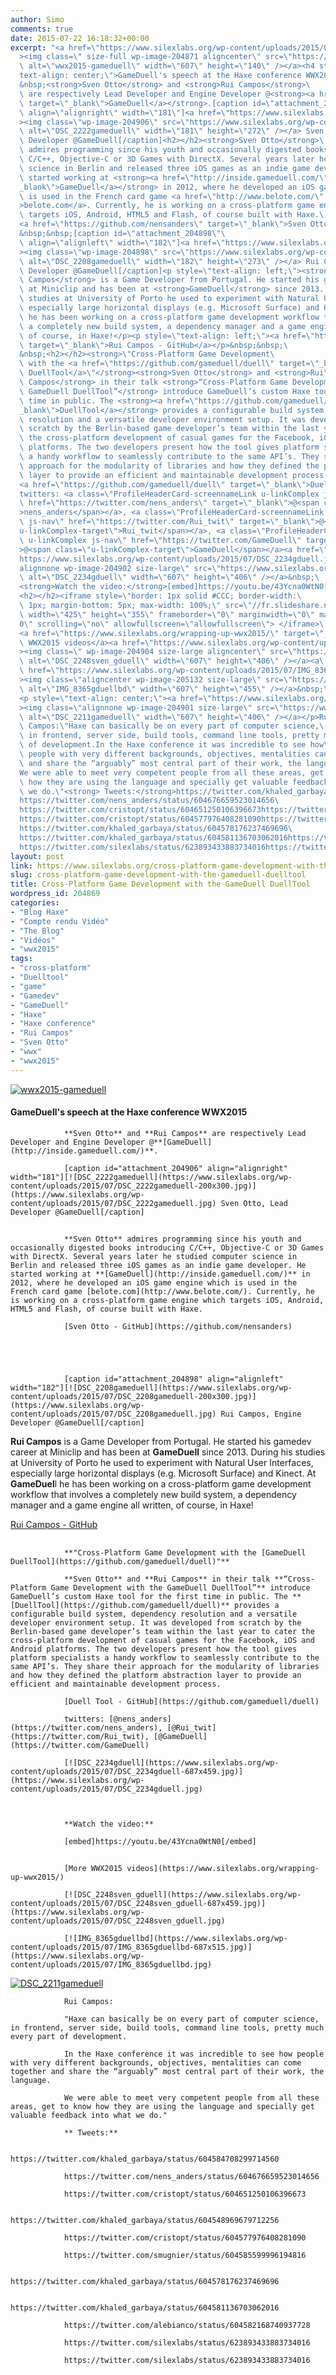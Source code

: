 ```yaml
---
author: Simo
comments: true
date: 2015-07-22 16:18:32+00:00
excerpt: "<a href=\"https://www.silexlabs.org/wp-content/uploads/2015/07/wwx2015-gameduell.png\"\
  ><img class=\" size-full wp-image-204871 aligncenter\" src=\"https://www.silexlabs.org/wp-content/uploads/2015/07/wwx2015-gameduell.png\"\
  \ alt=\"wwx2015-gameduell\" width=\"607\" height=\"140\" /></a><h4 style=\"\
  text-align: center;\">GameDuell's speech at the Haxe conference WWX2015</h4>\
  &nbsp;<strong>Sven Otto</strong> and <strong>Rui Campos</strong>\
  \ are respectively Lead Developer and Engine Developer @<strong><a href=\"http://inside.gameduell.com/\"\
  \ target=\"_blank\">GameDuell</a></strong>.[caption id=\"attachment_204906\"\
  \ align=\"alignright\" width=\"181\"]<a href=\"https://www.silexlabs.org/wp-content/uploads/2015/07/DSC_2222gameduell.jpg\"\
  ><img class=\"wp-image-204906\" src=\"https://www.silexlabs.org/wp-content/uploads/2015/07/DSC_2222gameduell-200x300.jpg\"\
  \ alt=\"DSC_2222gameduell\" width=\"181\" height=\"272\" /></a> Sven Otto, Lead\
  \ Developer @GameDuell[/caption]<h2></h2><strong>Sven Otto</strong>\
  \ admires programming since his youth and occasionally digested books introducing\
  \ C/C++, Objective-C or 3D Games with DirectX. Several years later he studied computer\
  \ science in Berlin and released three iOS games as an indie game developer. He\
  \ started working at <strong><a href=\"http://inside.gameduell.com/\" target=\"\
  _blank\">GameDuell</a></strong> in 2012, where he developed an iOS game engine which\
  \ is used in the French card game <a href=\"http://www.belote.com/\" target=\"_blank\"\
  >belote.com</a>. Currently, he is working on a cross-platform game engine which\
  \ targets iOS, Android, HTML5 and Flash, of course built with Haxe.\
  <a href=\"https://github.com/nensanders\" target=\"_blank\">Sven Otto - GitHub</a>\
  &nbsp;&nbsp;[caption id=\"attachment_204898\"\
  \ align=\"alignleft\" width=\"182\"]<a href=\"https://www.silexlabs.org/wp-content/uploads/2015/07/DSC_2208gameduell.jpg\"\
  ><img class=\"wp-image-204898\" src=\"https://www.silexlabs.org/wp-content/uploads/2015/07/DSC_2208gameduell-200x300.jpg\"\
  \ alt=\"DSC_2208gameduell\" width=\"182\" height=\"273\" /></a> Rui Campos, Engine\
  \ Developer @GameDuell[/caption]<p style=\"text-align: left;\"><strong>Rui\
  \ Campos</strong> is a Game Developer from Portugal. He started his gamedev career\
  \ at Miniclip and has been at <strong>GameDuell</strong> since 2013. During his\
  \ studies at University of Porto he used to experiment with Natural User Interfaces,\
  \ especially large horizontal displays (e.g. Microsoft Surface) and Kinect. At <strong>GameDuel</strong>l\
  \ he has been working on a cross-platform game development workflow that involves\
  \ a completely new build system, a dependency manager and a game engine all written,\
  \ of course, in Haxe!</p><p style=\"text-align: left;\"><a href=\"https://github.com/catdawg\"\
  \ target=\"_blank\">Rui Campos - GitHub</a></p>&nbsp;&nbsp;\
  &nbsp;<h2></h2><strong>\"Cross-Platform Game Development\
  \ with the <a href=\"https://github.com/gameduell/duell\" target=\"_blank\">GameDuell\
  \ DuellTool</a>\"</strong><strong>Sven Otto</strong> and <strong>Rui\
  \ Campos</strong> in their talk <strong>“Cross-Platform Game Development with the\
  \ GameDuell DuellTool”</strong> introduce GameDuell’s custom Haxe tool for the first\
  \ time in public. The <strong><a href=\"https://github.com/gameduell/duell\" target=\"\
  _blank\">DuellTool</a></strong> provides a configurable build system, dependency\
  \ resolution and a versatile developer environment setup. It was developed from\
  \ scratch by the Berlin-based game developer’s team within the last year to cater\
  \ the cross-platform development of casual games for the Facebook, iOS and Android\
  \ platforms. The two developers present how the tool gives platform specialists\
  \ a handy workflow to seamlessly contribute to the same API’s. They share their\
  \ approach for the modularity of libraries and how they defined the platform abstraction\
  \ layer to provide an efficient and maintainable development process.\
  <a href=\"https://github.com/gameduell/duell\" target=\"_blank\">Duell Tool - GitHub</a>\
  twitters: <a class=\"ProfileHeaderCard-screennameLink u-linkComplex js-nav\"\
  \ href=\"https://twitter.com/nens_anders\" target=\"_blank\">@<span class=\"u-linkComplex-target\"\
  >nens_anders</span></a>, <a class=\"ProfileHeaderCard-screennameLink u-linkComplex\
  \ js-nav\" href=\"https://twitter.com/Rui_twit\" target=\"_blank\">@<span class=\"\
  u-linkComplex-target\">Rui_twit</span></a>, <a class=\"ProfileHeaderCard-screennameLink\
  \ u-linkComplex js-nav\" href=\"https://twitter.com/GameDuell\" target=\"_blank\"\
  >@<span class=\"u-linkComplex-target\">GameDuell</span></a><a href=\"\
  https://www.silexlabs.org/wp-content/uploads/2015/07/DSC_2234gduell.jpg\"><img class=\"\
  alignnone wp-image-204902 size-large\" src=\"https://www.silexlabs.org/wp-content/uploads/2015/07/DSC_2234gduell-687x459.jpg\"\
  \ alt=\"DSC_2234gduell\" width=\"607\" height=\"406\" /></a>&nbsp;\
  <strong>Watch the video:</strong>[embed]https://youtu.be/43Ycna0WtN0[/embed]\
  <h2></h2><iframe style=\"border: 1px solid #CCC; border-width:\
  \ 1px; margin-bottom: 5px; max-width: 100%;\" src=\"//fr.slideshare.net/slideshow/embed_code/key/waIQTuyUztjjU4\"\
  \ width=\"425\" height=\"355\" frameborder=\"0\" marginwidth=\"0\" marginheight=\"\
  0\" scrolling=\"no\" allowfullscreen=\"allowfullscreen\"> </iframe>\
  <a href=\"https://www.silexlabs.org/wrapping-up-wwx2015/\" target=\"_blank\">More\
  \ WWX2015 videos</a><a href=\"https://www.silexlabs.org/wp-content/uploads/2015/07/DSC_2248sven_gduell.jpg\"\
  ><img class=\" wp-image-204904 size-large aligncenter\" src=\"https://www.silexlabs.org/wp-content/uploads/2015/07/DSC_2248sven_gduell-687x459.jpg\"\
  \ alt=\"DSC_2248sven_gduell\" width=\"607\" height=\"406\" /></a><a\
  \ href=\"https://www.silexlabs.org/wp-content/uploads/2015/07/IMG_8365gduellbd.jpg\"\
  ><img class=\"aligncenter wp-image-205132 size-large\" src=\"https://www.silexlabs.org/wp-content/uploads/2015/07/IMG_8365gduellbd-687x515.jpg\"\
  \ alt=\"IMG_8365gduellbd\" width=\"607\" height=\"455\" /></a>&nbsp;\
  <p style=\"text-align: center;\"><a href=\"https://www.silexlabs.org/wp-content/uploads/2015/07/DSC_2211gameduell.jpg\"\
  ><img class=\"alignnone wp-image-204901 size-large\" src=\"https://www.silexlabs.org/wp-content/uploads/2015/07/DSC_2211gameduell-687x459.jpg\"\
  \ alt=\"DSC_2211gameduell\" width=\"607\" height=\"406\" /></a></p>Rui\
  \ Campos:\"Haxe can basically be on every part of computer science,\
  \ in frontend, server side, build tools, command line tools, pretty much every part\
  \ of development.In the Haxe conference it was incredible to see how\
  \ people with very different backgrounds, objectives, mentalities can come together\
  \ and share the “arguably” most central part of their work, the language.\
  We were able to meet very competent people from all these areas, get to know\
  \ how they are using the language and specially get valuable feedback into what\
  \ we do.\"<strong> Tweets:</strong>https://twitter.com/khaled_garbaya/status/604584708299714560\
  https://twitter.com/nens_anders/status/604676659523014656\
  https://twitter.com/cristopt/status/604651250106396673https://twitter.com/khaled_garbaya/status/604548969679712256\
  https://twitter.com/cristopt/status/604577976408281090https://twitter.com/smugnier/status/604585599996194816\
  https://twitter.com/khaled_garbaya/status/604578176237469696\
  https://twitter.com/khaled_garbaya/status/604581136703062016https://twitter.com/alebianco/status/604582168740937728\
  https://twitter.com/silexlabs/status/623893433883734016https://twitter.com/silexlabs/status/623893433883734016"
layout: post
link: https://www.silexlabs.org/cross-platform-game-development-with-the-gameduell-duelltool/
slug: cross-platform-game-development-with-the-gameduell-duelltool
title: Cross-Platform Game Development with the GameDuell DuellTool
wordpress_id: 204869
categories:
- "Blog Haxe"
- "Compte rendu Vidéo"
- "The Blog"
- "Vidéos"
- "wwx2015"
tags:
- "cross-platform"
- "Duelltool"
- "game"
- "Gamedev"
- "GameDuell"
- "Haxe"
- "Haxe conference"
- "Rui Campos"
- "Sven Otto"
- "wwx"
- "wwx2015"
---
```


[![wwx2015-gameduell](https://www.silexlabs.org/wp-content/uploads/2015/07/wwx2015-gameduell.png)](https://www.silexlabs.org/wp-content/uploads/2015/07/wwx2015-gameduell.png)


#### GameDuell's speech at the Haxe conference WWX2015




				**Sven Otto** and **Rui Campos** are respectively Lead Developer and Engine Developer @**[GameDuell](http://inside.gameduell.com/)**.

				[caption id="attachment_204906" align="alignright" width="181"][![DSC_2222gameduell](https://www.silexlabs.org/wp-content/uploads/2015/07/DSC_2222gameduell-200x300.jpg)](https://www.silexlabs.org/wp-content/uploads/2015/07/DSC_2222gameduell.jpg) Sven Otto, Lead Developer @GameDuell[/caption]


##


				**Sven Otto** admires programming since his youth and occasionally digested books introducing C/C++, Objective-C or 3D Games with DirectX. Several years later he studied computer science in Berlin and released three iOS games as an indie game developer. He started working at **[GameDuell](http://inside.gameduell.com/)** in 2012, where he developed an iOS game engine which is used in the French card game [belote.com](http://www.belote.com/). Currently, he is working on a cross-platform game engine which targets iOS, Android, HTML5 and Flash, of course built with Haxe.

				[Sven Otto - GitHub](https://github.com/nensanders)





				[caption id="attachment_204898" align="alignleft" width="182"][![DSC_2208gameduell](https://www.silexlabs.org/wp-content/uploads/2015/07/DSC_2208gameduell-200x300.jpg)](https://www.silexlabs.org/wp-content/uploads/2015/07/DSC_2208gameduell.jpg) Rui Campos, Engine Developer @GameDuell[/caption]


**Rui Campos** is a Game Developer from Portugal. He started his gamedev career at Miniclip and has been at **GameDuell** since 2013. During his studies at University of Porto he used to experiment with Natural User Interfaces, especially large horizontal displays (e.g. Microsoft Surface) and Kinect. At **GameDuel**l he has been working on a cross-platform game development workflow that involves a completely new build system, a dependency manager and a game engine all written, of course, in Haxe!




[Rui Campos - GitHub](https://github.com/catdawg)









##


				**"Cross-Platform Game Development with the [GameDuell DuellTool](https://github.com/gameduell/duell)"**

				**Sven Otto** and **Rui Campos** in their talk **“Cross-Platform Game Development with the GameDuell DuellTool”** introduce GameDuell’s custom Haxe tool for the first time in public. The **[DuellTool](https://github.com/gameduell/duell)** provides a configurable build system, dependency resolution and a versatile developer environment setup. It was developed from scratch by the Berlin-based game developer’s team within the last year to cater the cross-platform development of casual games for the Facebook, iOS and Android platforms. The two developers present how the tool gives platform specialists a handy workflow to seamlessly contribute to the same API’s. They share their approach for the modularity of libraries and how they defined the platform abstraction layer to provide an efficient and maintainable development process.

				[Duell Tool - GitHub](https://github.com/gameduell/duell)

				twitters: [@nens_anders](https://twitter.com/nens_anders), [@Rui_twit](https://twitter.com/Rui_twit), [@GameDuell](https://twitter.com/GameDuell)

				[![DSC_2234gduell](https://www.silexlabs.org/wp-content/uploads/2015/07/DSC_2234gduell-687x459.jpg)](https://www.silexlabs.org/wp-content/uploads/2015/07/DSC_2234gduell.jpg)



				**Watch the video:**

				[embed]https://youtu.be/43Ycna0WtN0[/embed]


##




				[More WWX2015 videos](https://www.silexlabs.org/wrapping-up-wwx2015/)

				[![DSC_2248sven_gduell](https://www.silexlabs.org/wp-content/uploads/2015/07/DSC_2248sven_gduell-687x459.jpg)](https://www.silexlabs.org/wp-content/uploads/2015/07/DSC_2248sven_gduell.jpg)

				[![IMG_8365gduellbd](https://www.silexlabs.org/wp-content/uploads/2015/07/IMG_8365gduellbd-687x515.jpg)](https://www.silexlabs.org/wp-content/uploads/2015/07/IMG_8365gduellbd.jpg)




[![DSC_2211gameduell](https://www.silexlabs.org/wp-content/uploads/2015/07/DSC_2211gameduell-687x459.jpg)](https://www.silexlabs.org/wp-content/uploads/2015/07/DSC_2211gameduell.jpg)


				Rui Campos:

				"Haxe can basically be on every part of computer science, in frontend, server side, build tools, command line tools, pretty much every part of development.

				In the Haxe conference it was incredible to see how people with very different backgrounds, objectives, mentalities can come together and share the “arguably” most central part of their work, the language.

				We were able to meet very competent people from all these areas, get to know how they are using the language and specially get valuable feedback into what we do."

				** Tweets:**

				https://twitter.com/khaled_garbaya/status/604584708299714560

				https://twitter.com/nens_anders/status/604676659523014656

				https://twitter.com/cristopt/status/604651250106396673

				https://twitter.com/khaled_garbaya/status/604548969679712256

				https://twitter.com/cristopt/status/604577976408281090

				https://twitter.com/smugnier/status/604585599996194816

				https://twitter.com/khaled_garbaya/status/604578176237469696

				https://twitter.com/khaled_garbaya/status/604581136703062016

				https://twitter.com/alebianco/status/604582168740937728

				https://twitter.com/silexlabs/status/623893433883734016

				https://twitter.com/silexlabs/status/623893433883734016
